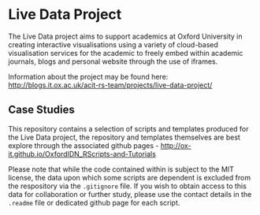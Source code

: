 # Live Data Project

The Live Data project aims to support academics at Oxford University in creating interactive visualisations using a variety of cloud-based visualisation services for the academic to freely embed within academic journals, blogs and personal website through the use of iframes.

Information about the project may be found here: http://blogs.it.ox.ac.uk/acit-rs-team/projects/live-data-project/

## Case Studies

This repository contains a selection of scripts and templates produced for the Live Data project, the repository and templates themselves are best explore through the associated github pages - http://ox-it.github.io/OxfordIDN_RScripts-and-Tutorials

Please note that while the code contained within is subject to the MIT license, the data upon which some scripts are dependent is excluded from the respository via the `.gitignore` file. If you wish to obtain access to this data for collaboration or further study, please use the contact details in the `.readme` file or dedicated github page for each script.

